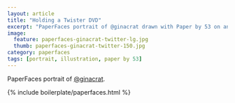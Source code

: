 ```yaml
---
layout: article
title: "Holding a Twister DVD"
excerpt: "PaperFaces portrait of @ginacrat drawn with Paper by 53 on an iPad."
image: 
  feature: paperfaces-ginacrat-twitter-lg.jpg
  thumb: paperfaces-ginacrat-twitter-150.jpg
category: paperfaces
tags: [portrait, illustration, paper by 53]
---
```


PaperFaces portrait of [@ginacrat](http://twitter.com/ginacrat).

{% include boilerplate/paperfaces.html %}